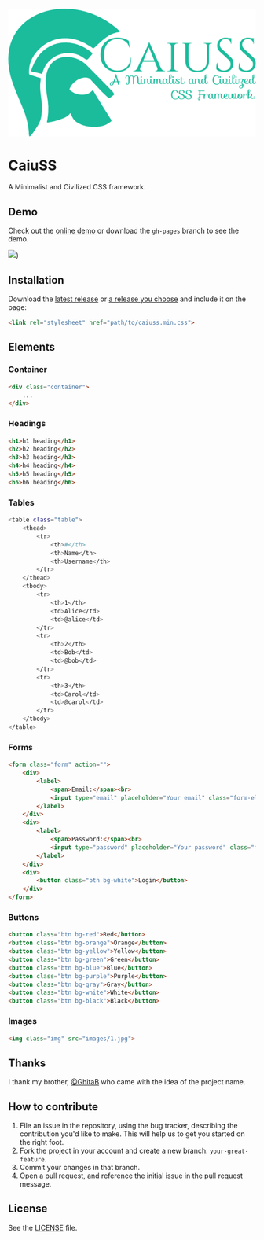 ![](./logo/caiuss.png)

CaiuSS
======
A Minimalist and Civilized CSS framework.

## Demo
Check out the [online demo](http://ionicabizau.github.io/CaiuSS) or download the `gh-pages` branch to see the demo.

[![](http://i.imgur.com/ovnwiH4.png)](http://ionicabizau.github.io/CaiuSS))

## Installation
Download the [latest release](/dist) or [a release you choose](https://github.com/IonicaBizau/CaiuSS/releases) and include it on the page:

```html
<link rel="stylesheet" href="path/to/caiuss.min.css">
```

## Elements
### Container
```html
<div class="container">
    ...
</div>
```

### Headings

```html
<h1>h1 heading</h1>
<h2>h2 heading</h2>
<h3>h3 heading</h3>
<h4>h4 heading</h4>
<h5>h5 heading</h5>
<h6>h6 heading</h6>
```

### Tables
```sh
<table class="table">
    <thead>
        <tr>
            <th>#</th>
            <th>Name</th>
            <th>Username</th>
        </tr>
    </thead>
    <tbody>
        <tr>
            <th>1</th>
            <td>Alice</td>
            <td>@alice</td>
        </tr>
        <tr>
            <th>2</th>
            <td>Bob</td>
            <td>@bob</td>
        </tr>
        <tr>
            <th>3</th>
            <td>Carol</td>
            <td>@carol</td>
        </tr>
    </tbody>
</table>
```

### Forms
```html
<form class="form" action="">
    <div>
        <label>
            <span>Email:</span><br>
            <input type="email" placeholder="Your email" class="form-elm">
        </label>
    </div>
    <div>
        <label>
            <span>Password:</span><br>
            <input type="password" placeholder="Your password" class="form-elm">
        </label>
    </div>
    <div>
        <button class="btn bg-white">Login</button>
    </div>
</form>
```

### Buttons
```html
<button class="btn bg-red">Red</button>
<button class="btn bg-orange">Orange</button>
<button class="btn bg-yellow">Yellow</button>
<button class="btn bg-green">Green</button>
<button class="btn bg-blue">Blue</button>
<button class="btn bg-purple">Purple</button>
<button class="btn bg-gray">Gray</button>
<button class="btn bg-white">White</button>
<button class="btn bg-black">Black</button>
```

### Images

```html
<img class="img" src="images/1.jpg">
```

## Thanks
I thank my brother, [@GhitaB](https://github.com/GhitaB) who came with the idea of the project name.

## How to contribute
1. File an issue in the repository, using the bug tracker, describing the
   contribution you'd like to make. This will help us to get you started on the
   right foot.
2. Fork the project in your account and create a new branch:
   `your-great-feature`.
3. Commit your changes in that branch.
4. Open a pull request, and reference the initial issue in the pull request
   message.

## License
See the [LICENSE](./LICENSE) file.
